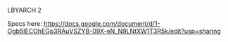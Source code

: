 LBYARCH 2


Specs here:
https://docs.google.com/document/d/1-Ogb5IECOhEGp3RAuVSZYB-09X-eN_N9LNtXW1T3R5k/edit?usp=sharing

